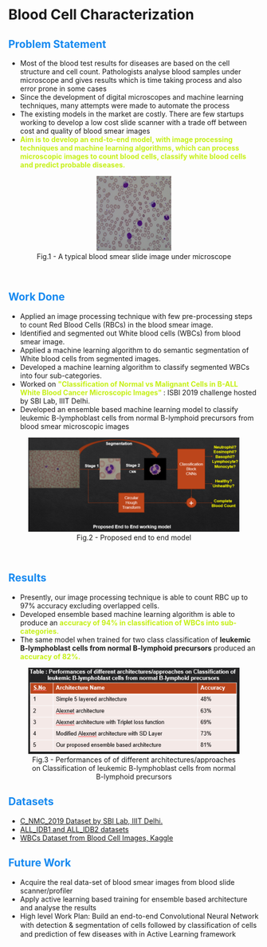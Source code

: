 
# Blood Cell Characterization

<h2 style="color:#1589F0">Problem Statement</h2>

- Most of the blood test results for diseases are based on the cell structure and cell count. Pathologists analyse blood samples under microscope and gives results which is time taking process and also error prone in some cases
- Since the development of digital microscopes and machine learning techniques, many attempts were made to automate the process
- The existing models in the market are costly. There are few startups working to develop a low cost slide scanner with a trade off between cost and quality of blood smear images
- <strong style="color:#c5f015"> Aim is to develop an end-to-end model, with image processing techniques and machine learning algorithms, which can process microscopic images to count blood cells, classify white blood cells and predict probable diseases. </strong>

<div align="center">
  <figure>
    <img src="resources/Im022_1.jpg" alt="Blood Smear Image" width="150px" height="150px"><br>
    <figcaption>Fig.1 - A typical blood smear slide image under microscope</figcaption>
  </figure> 
</div>
<br>

<h2 style="color:#1589F0">Work Done</h2>

- Applied an image processing technique with few pre-processing steps to count Red Blood Cells (RBCs) in the blood smear image.
- Identified and segmented out White blood cells (WBCs) from blood smear image.
- Applied a machine learning algorithm to do semantic segmentation of White blood cells from segmented images.
- Developed a machine learning algorithm to classify segmented WBCs into four sub-categories.
- Worked on <strong style="color:#c5f015"> "Classification of Normal vs Malignant Cells in B-ALL White Blood Cancer Microscopic Images" </strong> : ISBI 2019 challenge hosted by SBI Lab, IIIT Delhi.
- Developed an ensemble based machine learning model to classify leukemic B-lymphoblast cells from normal B-lymphoid precursors from blood smear microscopic images

<div align="center">
  <figure>
    <img src="resources/Proposed_end_to_end_model.PNG" alt="Proposed_end_to_end_model"><br>
    <figcaption>Fig.2 - Proposed end to end model</figcaption>
  </figure> 
</div>
<br>

<h2 style="color:#1589F0">Results</h2>

- Presently, our image processing technique is able to count RBC up to 97% accuracy excluding overlapped cells.
- Developed ensemble based machine learning algorithm is able to produce an <strong style="color:#c5f015"> accuracy of 94% in classification of WBCs into sub-categories. </strong>
- The same model when trained for two class classification of **leukemic B-lymphoblast cells from normal B-lymphoid precursors** produced an <strong style="color:#c5f015"> accuracy of 82%. </strong>

<div align="center">
  <figure>
    <img src="resources/results.PNG" alt="Proposed_end_to_end_model"><br>
    <figcaption>Fig.3 - Performances of of different architectures/approaches on Classification of leukemic B-lymphoblast cells from normal B-lymphoid precursors</figcaption>
  </figure> 
</div>

<h2 style="color:#1589F0">Datasets</h2>

- [C_NMC_2019 Dataset by SBI Lab, IIIT Delhi.](https://competitions.codalab.org/competitions/20429)
- [ALL_IDB1 and ALL_IDB2 datasets](https://homes.di.unimi.it/scotti/all/#datasets)
- [WBCs Dataset from Blood Cell Images, Kaggle](https://www.kaggle.com/paultimothymooney/blood-cells)

<h2 style="color:#1589F0">Future Work</h2>

- Acquire the real data-set of blood smear images from blood slide scanner/profiler
- Apply active learning based training for ensemble based architecture and analyse the results
- High level Work Plan: Build an end-to-end Convolutional Neural Network with detection & segmentation of cells followed by classiﬁcation of cells and prediction of few diseases with in Active Learning framework

